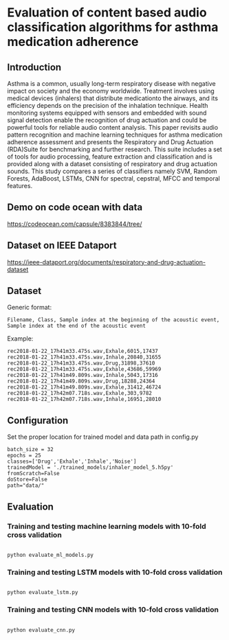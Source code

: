 # Evaluation of content based audio classification algorithms for asthma medication adherence 

## Introduction

Asthma is a common, usually long-term respiratory disease with negative impact on society and the economy worldwide. Treatment involves using medical devices (inhalers) that distribute medicationto the airways, and its efficiency depends on the precision of the inhalation technique. Health monitoring systems equipped with sensors and embedded with sound signal detection enable the recognition of drug actuation and could be powerful tools for reliable audio content analysis. This paper revisits audio pattern recognition  and  machine  learning  techniques  for  asthma  medication  adherence  assessment  and  presents the Respiratory and Drug Actuation (RDA)Suite  for benchmarking and further research.  This suite includes  a  set  of  tools  for  audio  processing,  feature  extraction  and  classification  and  is  provided  along with a dataset consisting of respiratory and drug actuation sounds.  This study compares a series of classifiers namely SVM, Random Forests, AdaBoost, LSTMs, CNN for spectral, cepstral, MFCC and temporal features.


## Demo on code ocean with data


https://codeocean.com/capsule/8383844/tree/


## Dataset on IEEE Dataport

https://ieee-dataport.org/documents/respiratory-and-drug-actuation-dataset

## Dataset
Generic format:
```
Filename, Class, Sample index at the beginning of the acoustic event, Sample index at the end of the acoustic event

```

Example:

```
rec2018-01-22_17h41m33.475s.wav,Exhale,6015,17437
rec2018-01-22_17h41m33.475s.wav,Inhale,20840,31655
rec2018-01-22_17h41m33.475s.wav,Drug,31898,37610
rec2018-01-22_17h41m33.475s.wav,Exhale,43686,59969
rec2018-01-22_17h41m49.809s.wav,Inhale,5043,17316
rec2018-01-22_17h41m49.809s.wav,Drug,18288,24364
rec2018-01-22_17h41m49.809s.wav,Exhale,31412,46724
rec2018-01-22_17h42m07.718s.wav,Exhale,303,9782
rec2018-01-22_17h42m07.718s.wav,Inhale,16951,28010
```

## Configuration

Set the proper location for trained model and data path in config.py

```
batch_size = 32
epochs = 25
classes=['Drug','Exhale','Inhale','Noise']
trainedModel = './trained_models/inhaler_model_5.h5py'
fromScratch=False
doStore=False
path="data/"
```

## Evaluation

### Training and testing machine learning models with 10-fold cross validation
```

python evaluate_ml_models.py

```

### Training and testing LSTM models with 10-fold cross validation

```

python evaluate_lstm.py

```



### Training and testing CNN models with 10-fold cross validation

```

python evaluate_cnn.py

```



